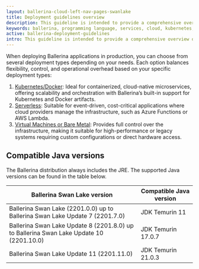 ```yaml
---
layout: ballerina-cloud-left-nav-pages-swanlake
title: Deployment guidelines overview
description: This guideline is intended to provide a comprehensive overview of best practices and considerations when deploying Ballerina in a production environment. It covers deployment patterns, recommended configurations, Java compatibility, and security hardening tips to ensure your Ballerina applications run efficiently and securely. 
keywords: ballerina, programming language, services, cloud, kubernetes, docker
active: ballerina-deployment-guidelines
intro: This guideline is intended to provide a comprehensive overview of best practices and considerations when deploying Ballerina in a production environment. It covers deployment patterns, recommended configurations, Java compatibility, and security hardening tips to ensure your Ballerina applications run efficiently and securely. 
---
```


When deploying Ballerina applications in production, you can choose from several deployment types depending on your needs.
Each option balances flexibility, control, and operational overhead based on your specific deployment types:

1. [Kubernetes/Docker](/learn/k8s-deployment): Ideal for containerized, cloud-native microservices, offering scalability and orchestration with Ballerina’s built-in support for Kubernetes and Docker artifacts.
2. [Serverless](/learn/serverless-deployment): Suitable for event-driven, cost-critical applications where cloud providers manage the infrastructure, such as Azure Functions or AWS Lambda.
3. [Virtual Machines or Bare Metal](/learn/virtual-machine-deployment): Provides full control over the infrastructure, making it suitable for high-performance or legacy systems requiring custom configurations or direct hardware access.


## Compatible  Java versions

The Ballerina distribution always includes the JRE. The supported Java versions can be found in the table below.

| Ballerina Swan Lake version                                                             | Compatible Java version |
|-----------------------------------------------------------------------------------------|-------------------------|
| Ballerina Swan Lake (2201.0.0) up to Ballerina Swan Lake Update 7 (2201.7.0)            | JDK Temurin 11          |
| Ballerina Swan Lake Update 8 (2201.8.0) up to Ballerina Swan Lake Update 10 (2201.10.0) | JDK Temurin 17.0.7      |
| Ballerina Swan Lake Update 11 (2201.11.0)                                               | JDK Temurin 21.0.3      |

